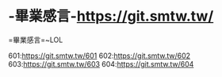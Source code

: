 # -畢業感言-https://git.smtw.tw/
=畢業感言=~LOL


601:https://git.smtw.tw/601
602:https://git.smtw.tw/602
603:https://git.smtw.tw/603
604:https://git.smtw.tw/604
